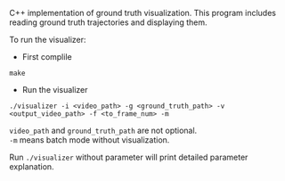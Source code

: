 C++ implementation of ground truth visualization.
This program includes reading ground truth trajectories and displaying them.

To run the visualizer:
- First complile
```
make
```

- Run the visualizer
```
./visualizer -i <video_path> -g <ground_truth_path> -v <output_video_path> -f <to_frame_num> -m
```

`video_path` and `ground_truth_path` are not optional.  
`-m` means batch mode without visualization.


Run `./visualizer` without parameter will print detailed parameter explanation.
